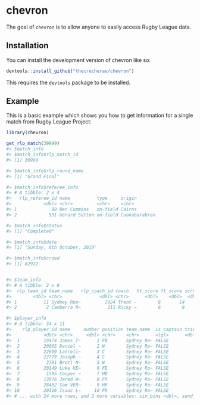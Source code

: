 
# chevron

<!-- badges: start -->
<!-- badges: end -->

The goal of `chevron` is to allow anyone to easily access Rugby League data.

## Installation

You can install the development version of chevron like so:

``` r
devtools::install_github("thecrucherau/chevron")
```
This requires the `devtools` package to be installed.

## Example

This is a basic example which shows you how to get information for a single match from 
Rugby League Project:

``` r
library(chevron)

get_rlp_match(39999)
#> $match_info
#> $match_info$rlp_match_id
#> [1] 39999

#> $match_info$rlp_round_name
#> [1] "Grand Final"

#> $match_info$referee_info
#> # A tibble: 2 x 4
#>   rlp_referee_id name          type     origin       
#>            <dbl> <chr>         <chr>    <chr>        
#> 1             80 Ben Cummins   on-field Cairns       
#> 2            551 Gerard Sutton on-field Coonabarabran

#> $match_info$status
#> [1] "Completed"

#> $match_info$date
#> [1] "Sunday, 6th October, 2019"

#> $match_info$crowd
#> [1] 82922


#> $team_info
#> # A tibble: 2 x 9
#>  rlp_team_id team_name   rlp_coach_id coach   ht_score ft_score scrums penalties is_home
#>        <dbl> <chr>              <dbl> <chr>      <dbl>    <dbl>  <dbl>     <dbl> <lgl>  
#> 1          11 Sydney Roo~         2924 Trent ~        8       14     NA        NA TRUE   
#> 2           2 Canberra R~          211 Ricky ~        6        8     NA        NA FALSE  

#> $player_info
#> # A tibble: 34 x 11
#>    rlp_player_id name     number position team_name  is_captain tries goals goal_attempts
#>            <dbl> <chr>     <dbl> <chr>    <chr>      <lgl>      <dbl> <dbl>         <dbl>
#>  1         19474 James T~      1 FB       Sydney Ro~ FALSE          1     0             0
#>  2         20005 Daniel ~      2 W        Sydney Ro~ FALSE          0     0             0
#>  3         22609 Latrell~      3 C        Sydney Ro~ FALSE          0     3             5
#>  4         22779 Joseph ~      4 C        Sydney Ro~ FALSE          0     0             0
#>  5          3701 Brett M~      5 W        Sydney Ro~ FALSE          0     0             0
#>  6         20149 Luke KE~      6 FE       Sydney Ro~ FALSE          0     0             0
#>  7          1595 Cooper ~      7 HB       Sydney Ro~ FALSE          0     0             0
#>  8         13876 Jared W~      8 FR       Sydney Ro~ FALSE          0     0             0
#>  9         28452 Sam VER~      9 HK       Sydney Ro~ FALSE          1     0             0
#> 10         20316 Isaac L~     10 FR       Sydney Ro~ FALSE          0     0             0
#> # ... with 24 more rows, and 2 more variables: sin_bins <dbl>, send_offs <dbl>

```

